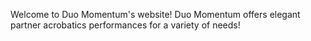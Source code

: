 ---
---

Welcome to Duo Momentum's website! Duo Momentum offers elegant partner acrobatics performances for a variety of needs!